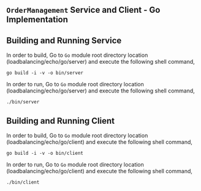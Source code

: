 ## ``OrderManagement`` Service and Client - Go Implementation

## Building and Running Service

In order to build, Go to ``Go`` module root directory location (loadbalancing/echo/go/server) and execute the following
 shell command,
```
go build -i -v -o bin/server
```

In order to run, Go to ``Go`` module root directory location (loadbalancing/echo/go/server) and execute the following
shell command,

```
./bin/server
```

## Building and Running Client   

In order to build, Go to ``Go`` module root directory location (loadbalancing/echo/go/client) and execute the following
 shell command,
```
go build -i -v -o bin/client
```

In order to run, Go to ``Go`` module root directory location (loadbalancing/echo/go/client) and execute the following
shell command,

```
./bin/client
```

